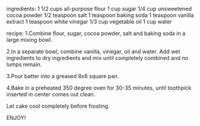 ingredients: 
1 1/2 cups all-purpose flour
1 cup sugar
1/4 cup unsweetened cocoa powder
1/2 teaspoon salt
1 teaspoon baking soda
1 teaspoon vanilla extract
1 teaspoon white vinegar
1/3 cup vegetable oil
1 cup water



recipe: 
1.Combine flour, sugar, cocoa powder, salt and baking soda in a large mixing bowl.

2.In a separate bowl, combine vanilla, vinegar, oil and water. Add wet ingredients to dry ingredients and mix until completely combined and no lumps remain.

3.Pour batter into a greased 8x8 square pan.

4.Bake in a preheated 350 degree oven for 30-35 minutes, until toothpick inserted in center comes out clean.

Let cake cool completely before frosting.

ENJOY! 